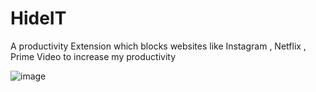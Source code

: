 # HideIT
A productivity Extension which blocks websites like Instagram , Netflix , Prime Video to increase my productivity 

![image](https://github.com/user-attachments/assets/14f1888e-c8bc-41d1-b249-a70585ab55c9)

